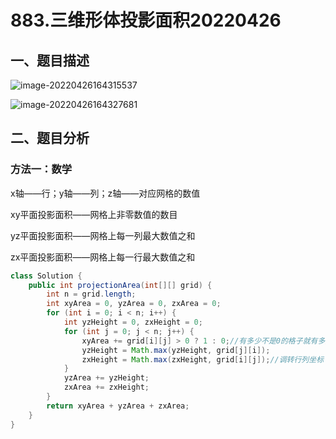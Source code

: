 # 883.三维形体投影面积20220426

## 一、题目描述

![image-20220426164315537](D:\AhhhXYQ\ReadNotes\Note_pic\image-20220426164315537.png)

![image-20220426164327681](D:\AhhhXYQ\ReadNotes\Note_pic\image-20220426164327681.png)

## 二、题目分析

### 方法一：数学

x轴——行；y轴——列；z轴——对应网格的数值

xy平面投影面积——网格上非零数值的数目

yz平面投影面积——网格上每一列最大数值之和

zx平面投影面积——网格上每一行最大数值之和

```java
class Solution {
    public int projectionArea(int[][] grid) {
        int n = grid.length;
        int xyArea = 0, yzArea = 0, zxArea = 0;
        for (int i = 0; i < n; i++) {
            int yzHeight = 0, zxHeight = 0;
            for (int j = 0; j < n; j++) {
                xyArea += grid[i][j] > 0 ? 1 : 0;//有多少不是0的格子就有多大面积
                yzHeight = Math.max(yzHeight, grid[j][i]);
                zxHeight = Math.max(zxHeight, grid[i][j]);//调转行列坐标
            }
            yzArea += yzHeight;
            zxArea += zxHeight;
        }
        return xyArea + yzArea + zxArea;
    }
}
```



